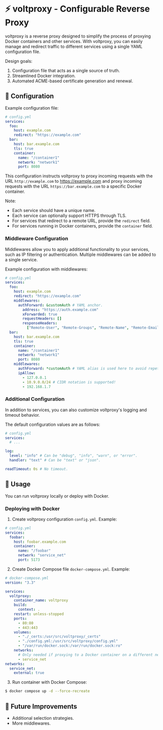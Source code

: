 # ⚡ voltproxy - Configurable Reverse Proxy

voltproxy is a reverse proxy designed to simplify the process of proxying Docker containers and other services.
With voltproxy, you can easily manage and redirect traffic to different services using a single YAML configuration file.

Design goals:

1. Configuration file that acts as a single source of truth.
2. Streamlined Docker integration.
3. Automated ACME-based certificate generation and renewal.

## 🔧 Configuration

Example configuration file:

```yaml
# config.yml
services:
  foo:
    host: example.com
    redirect: "https://example.com"
  bar:
    host: bar.example.com
    tls: true
    container:
      name: "/container1"
      network: "network1"
      port: 8080
```

This configuration instructs voltproxy to proxy incoming requests with the URL `http://example.com` to <https://example.com> and proxy incoming requests with the URL `https://bar.example.com` to a specific Docker container.

Note:

- Each service should have a unique name.
- Each service can optionally support HTTPS through TLS.
- For services that redirect to a remote URL, provide the `redirect` field.
- For services running in Docker containers, provide the `container` field.

### Middleware Configuration

Middlewares allow you to apply additional functionality to your services, such as IP filtering or authentication.
Multiple middlewares can be added to a single service.

Example configuration with middlewares:

```yaml
# config.yml
services:
  foo:
    host: example.com
    redirect: "https://example.com"
    middlewares:
      authForward: &customAuth # YAML anchor.
        address: "https://auth.example.com"
        xForwarded: true
        requestHeaders: []
        responseHeaders:
          ["Remote-User", "Remote-Groups", "Remote-Name", "Remote-Email"]
  bar:
    host: bar.example.com
    tls: true
    container:
      name: "/container1"
      network: "network1"
      port: 8080
    middlewares:
      authForward: *customAuth # YAML alias is used here to avoid repetition.
      ipAllow:
        - 127.0.0.1
        - 10.9.0.0/24 # CIDR notation is supported!
        - 192.168.1.7
```

### Additional Configuration

In addition to services, you can also customize voltproxy's logging and timeout behavior.

The default configuration values are as follows:

```yaml
# config.yml
services:
  # ...

log:
  level: "info" # Can be "debug", "info", "warn", or "error".
  handler: "text" # Can be "text" or "json".

readTimeout: 0s # No timeout.
```

## 📝 Usage

You can run voltproxy locally or deploy with Docker.

### Deploying with Docker

1. Create voltproxy configuration `config.yml`. Example:

```yaml
# config.yml
services:
  foobar:
    host: foobar.example.com
    container:
      name: "/foobar"
      network: "service_net"
      port: 5173
```

2. Create Docker Compose file `docker-compose.yml`. Example:

```yaml
# docker-compose.yml
version: "3.3"

services:
  voltproxy:
    container_name: voltproxy
    build:
      context: .
    restart: unless-stopped
    ports:
      - 80:80
      - 443:443
    volumes:
      - "./_certs:/usr/src/voltproxy/_certs"
      - "./config.yml:/usr/src/voltproxy/config.yml"
      - "/var/run/docker.sock:/var/run/docker.sock:ro"
    networks:
      # Only needed if proxying to a Docker container on a different network.
      - service_net
networks:
  service_net:
    external: true
```

3. Run container with Docker Compose:

```sh
$ docker compose up -d --force-recreate
```

## 🌟 Future Improvements

- Additional selection strategies.
- More middlewares.
